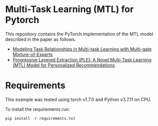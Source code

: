
# Multi-Task Learning (MTL) for Pytorch

This repository contains the PyTorch implementation of the MTL model described in the paper as follows.

- [Modeling Task Relationships in Multi-task Learning with Multi-gate Mixture-of-Experts](https://dl.acm.org/doi/10.1145/3219819.3220007)
- [Progressive Layered Extraction (PLE): A Novel Multi-Task Learning (MTL) Model for Personalized Recommendations](https://dl.acm.org/doi/10.1145/3383313.3412236)

# Requirements
This example was tested using torch v1.7.0 and Python v3.7.11 on CPU.

To install the requirements run:

```pip install -r requirements.txt```
